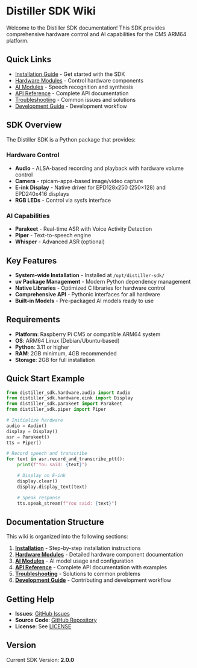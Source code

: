 # Distiller SDK Wiki

Welcome to the Distiller SDK documentation! This SDK provides comprehensive hardware control and
AI capabilities for the CM5 ARM64 platform.

## Quick Links

- [Installation Guide](Installation) - Get started with the SDK
- [Hardware Modules](Hardware-Modules) - Control hardware components
- [AI Modules](AI-Modules) - Speech recognition and synthesis
- [API Reference](API-Reference) - Complete API documentation
- [Troubleshooting](Troubleshooting) - Common issues and solutions
- [Development Guide](Development-Guide) - Development workflow

## SDK Overview

The Distiller SDK is a Python package that provides:

### Hardware Control

- **Audio** - ALSA-based recording and playback with hardware volume control
- **Camera** - rpicam-apps-based image/video capture
- **E-ink Display** - Native driver for EPD128x250 (250×128) and EPD240x416 displays
- **RGB LEDs** - Control via sysfs interface

### AI Capabilities

- **Parakeet** - Real-time ASR with Voice Activity Detection
- **Piper** - Text-to-speech engine
- **Whisper** - Advanced ASR (optional)

## Key Features

- **System-wide Installation** - Installed at `/opt/distiller-sdk/`
- **uv Package Management** - Modern Python dependency management
- **Native Libraries** - Optimized C libraries for hardware control
- **Comprehensive API** - Pythonic interfaces for all hardware
- **Built-in Models** - Pre-packaged AI models ready to use

## Requirements

- **Platform**: Raspberry Pi CM5 or compatible ARM64 system
- **OS**: ARM64 Linux (Debian/Ubuntu-based)
- **Python**: 3.11 or higher
- **RAM**: 2GB minimum, 4GB recommended
- **Storage**: 2GB for full installation

## Quick Start Example

```python
from distiller_sdk.hardware.audio import Audio
from distiller_sdk.hardware.eink import Display
from distiller_sdk.parakeet import Parakeet
from distiller_sdk.piper import Piper

# Initialize hardware
audio = Audio()
display = Display()
asr = Parakeet()
tts = Piper()

# Record speech and transcribe
for text in asr.record_and_transcribe_ptt():
    print(f"You said: {text}")

    # Display on E-ink
    display.clear()
    display.display_text(text)

    # Speak response
    tts.speak_stream(f"You said: {text}")
```

## Documentation Structure

This wiki is organized into the following sections:

1. **[Installation](Installation)** - Step-by-step installation instructions
2. **[Hardware Modules](Hardware-Modules)** - Detailed hardware component documentation
3. **[AI Modules](AI-Modules)** - AI model usage and configuration
4. **[API Reference](API-Reference)** - Complete API documentation with examples
5. **[Troubleshooting](Troubleshooting)** - Solutions to common problems
6. **[Development Guide](Development-Guide)** - Contributing and development workflow

## Getting Help

- **Issues**: [GitHub Issues](https://github.com/Pamir-AI/distiller-sdk/issues)
- **Source Code**: [GitHub Repository](https://github.com/Pamir-AI/distiller-sdk)
- **License**: See [LICENSE](https://github.com/Pamir-AI/distiller-sdk/blob/main/LICENSE)

## Version

Current SDK Version: **2.0.0**
